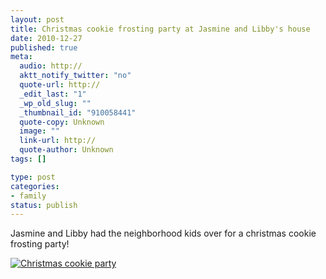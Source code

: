 ```yaml
--- 
layout: post
title: Christmas cookie frosting party at Jasmine and Libby's house
date: 2010-12-27
published: true
meta: 
  audio: http://
  aktt_notify_twitter: "no"
  quote-url: http://
  _edit_last: "1"
  _wp_old_slug: ""
  _thumbnail_id: "910058441"
  quote-copy: Unknown
  image: ""
  link-url: http://
  quote-author: Unknown
tags: []

type: post
categories: 
- family
status: publish
---
```

Jasmine and Libby had the neighborhood kids over for a christmas cookie frosting party!

[![](http://media.eick.us/2010/12/2010-12-24-at-15-00-06-200x300.jpg "Christmas cookie party")](http://media.eick.us/2010/12/2010-12-24-at-15-00-06.jpg)
